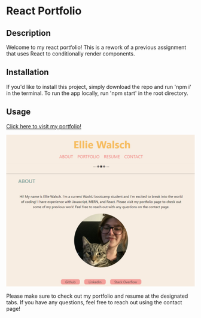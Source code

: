 # React Portfolio

## Description

Welcome to my react portfolio! This is a rework of a previous assignment that uses React to conditionally render components.

## Installation

If you'd like to install this project, simply download the repo and run 'npm i' in the terminal. To run the app locally, run 'npm start' in the root directory.

## Usage

[Click here to visit my portfolio!](https://main--joyful-dusk-15c3a8.netlify.app/)

![Ellie Walsch Portfolio](./src/images/portfolio.png)

Please make sure to check out my portfolio and resume at the designated tabs. If you have any questions, feel free to reach out using the contact page!
